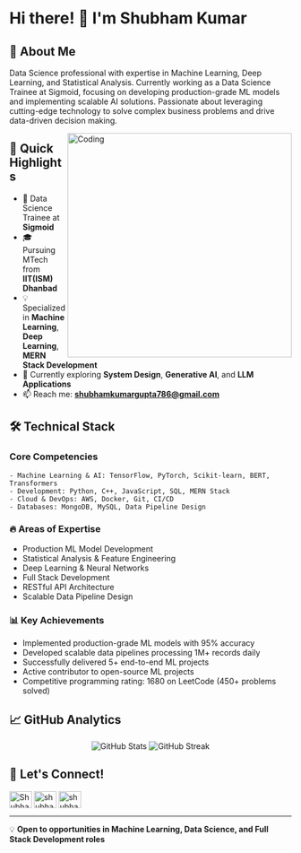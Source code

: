 # Hi there! 👋 I'm Shubham Kumar

## 🚀 About Me
Data Science professional with expertise in Machine Learning, Deep Learning, and Statistical Analysis. Currently working as a Data Science Trainee at Sigmoid, focusing on developing production-grade ML models and implementing scalable AI solutions. Passionate about leveraging cutting-edge technology to solve complex business problems and drive data-driven decision making.

<img align="right" alt="Coding" width="400" src="https://cdn.dribbble.com/users/1162077/screenshots/3848914/programmer.gif">

## 🎯 Quick Highlights
- 🔭 Data Science Trainee at **Sigmoid**
- 🎓 Pursuing MTech from **IIT(ISM) Dhanbad**
- 💡 Specialized in **Machine Learning**, **Deep Learning**, **MERN Stack Development**
- 🌱 Currently exploring **System Design**, **Generative AI**, and **LLM Applications**
- 📫 Reach me: **shubhamkumargupta786@gmail.com**

## 🛠️ Technical Stack
### Core Competencies
```text
- Machine Learning & AI: TensorFlow, PyTorch, Scikit-learn, BERT, Transformers
- Development: Python, C++, JavaScript, SQL, MERN Stack
- Cloud & DevOps: AWS, Docker, Git, CI/CD
- Databases: MongoDB, MySQL, Data Pipeline Design
```

### 🔥 Areas of Expertise
- Production ML Model Development
- Statistical Analysis & Feature Engineering
- Deep Learning & Neural Networks
- Full Stack Development
- RESTful API Architecture
- Scalable Data Pipeline Design

### 📊 Key Achievements
- Implemented production-grade ML models with 95% accuracy
- Developed scalable data pipelines processing 1M+ records daily
- Successfully delivered 5+ end-to-end ML projects
- Active contributor to open-source ML projects
- Competitive programming rating: 1680 on LeetCode (450+ problems solved)

## 📈 GitHub Analytics
<p align="center">
  <img src="https://github-readme-stats.vercel.app/api?username=Shubhamskg&show_icons=true&theme=radical" alt="GitHub Stats" />
  <img src="https://github-readme-streak-stats.herokuapp.com/?user=Shubhamskg&theme=radical" alt="GitHub Streak" />
</p>

## 🤝 Let's Connect!
<p align="left">
<a href="https://twitter.com/Shubham190796" target="blank"><img align="center" src="https://raw.githubusercontent.com/rahuldkjain/github-profile-readme-generator/master/src/images/icons/Social/twitter.svg" alt="Shubham190796" height="30" width="40" /></a>
<a href="https://www.linkedin.com/in/shubhamskg/" target="blank"><img align="center" src="https://raw.githubusercontent.com/rahuldkjain/github-profile-readme-generator/master/src/images/icons/Social/linked-in-alt.svg" alt="shubhamskg" height="30" width="40" /></a>
<a href="https://leetcode.com/Shubhamskg/" target="blank"><img align="center" src="https://raw.githubusercontent.com/rahuldkjain/github-profile-readme-generator/master/src/images/icons/Social/leet-code.svg" alt="shubhamskg" height="30" width="40" /></a>
</p>

---
💡 **Open to opportunities in Machine Learning, Data Science, and Full Stack Development roles**

